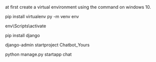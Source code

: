 at first create a virtual environment using the command on windows 10. 

pip install virtualenv
py -m venv env

env\Scripts\activate

pip install django

django-admin startproject Chatbot_Yours

python manage.py startapp chat
